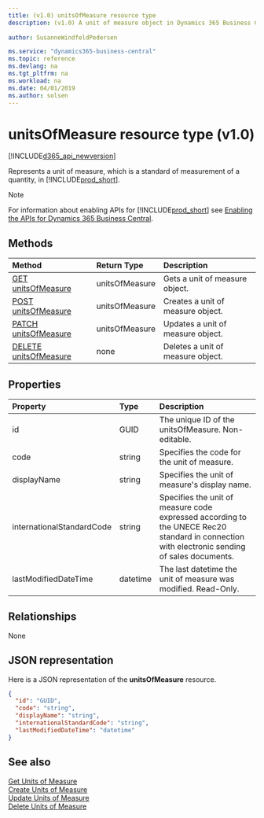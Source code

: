 ```yaml
---
title: (v1.0) unitsOfMeasure resource type
description: (v1.0) A unit of measure object in Dynamics 365 Business Central.
 
author: SusanneWindfeldPedersen

ms.service: "dynamics365-business-central"
ms.topic: reference
ms.devlang: na
ms.tgt_pltfrm: na
ms.workload: na
ms.date: 04/01/2019
ms.author: solsen
---
```


# unitsOfMeasure resource type (v1.0)

[!INCLUDE[d365_api_newversion](../../../includes/d365_api_newversion.md)]

Represents a unit of measure, which is a standard of measurement of a quantity, in [!INCLUDE[prod_short](../../../includes/prod_short.md)].

> [!NOTE]  
> For information about enabling APIs for [!INCLUDE[prod_short](../../../includes/prod_short.md)] see [Enabling the APIs for Dynamics 365 Business Central](../enabling-apis-for-dynamics-nav.md).

## Methods

| Method       | Return Type  |Description|
|:---------------|:--------|:----------|
|[GET unitsOfMeasure](../api/dynamics_unitsofmeasure_get.md)|unitsOfMeasure|Gets a unit of measure object.|
|[POST unitsOfMeasure](../api/dynamics_create_unitsofmeasure.md)|unitsOfMeasure|Creates a unit of measure object.|
|[PATCH unitsOfMeasure](../api/dynamics_unitsofmeasure_update.md)|unitsOfMeasure|Updates a unit of measure object.|
|[DELETE unitsOfMeasure](../api/dynamics_unitsofmeasure_delete.md)|none|Deletes a unit of measure object.|

## Properties

| Property     | Type   |Description|
|:---------------|:--------|:----------|
|id|GUID|The unique ID of the unitsOfMeasure. Non-editable.|
|code|string|Specifies the code for the unit of measure.|
|displayName|string|Specifies the unit of measure's display name.|
|internationalStandardCode|string|Specifies the unit of measure code expressed according to the UNECE Rec20 standard in connection with electronic sending of sales documents.|
|lastModifiedDateTime|datetime|The last datetime the unit of measure was modified. Read-Only.|  


## Relationships
None

## JSON representation

Here is a JSON representation of the **unitsOfMeasure** resource.

```json
{
  "id": "GUID",
  "code": "string",
  "displayName": "string",
  "internationalStandardCode": "string",
  "lastModifiedDateTime": "datetime"
}
```

## See also

[Get Units of Measure](../api/dynamics_unitsofmeasure_get.md)  
[Create Units of Measure](../api/dynamics_create_unitsofmeasure.md)  
[Update Units of Measure](../api/dynamics_unitsofmeasure_update.md)  
[Delete Units of Measure](../api/dynamics_unitsofmeasure_delete.md)  